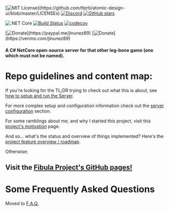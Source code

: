 [![MIT License](https://img.shields.io/apm/l/atomic-design-ui.svg?)](https://github.com/tterb/atomic-design-ui/blob/master/LICENSEs)
[![Discord](https://img.shields.io/discord/288399552581468162?label=Discord)](https://discord.com/invite/cJeVygB)
[![GitHub stars](https://img.shields.io/github/stars/jlnunez89/fibula-mmo?label=stargazers&logoColor=yellow&style=social)](https://github.com/jlnunez89/fibula-mmo/stargazers)

![.NET Core](https://github.com/jlnunez89/fibula-mmo/workflows/.NET%20Core/badge.svg)
[![Build Status](https://dev.azure.com/fibula-mmo/FibulaMMO/_apis/build/status/jlnunez89.fibula-mmo?branchName=master)](https://dev.azure.com/fibula-mmo/FibulaMMO/_build/latest?definitionId=1&branchName=master)
[![codecov](https://codecov.io/gh/jlnunez89/fibula-mmo/branch/master/graph/badge.svg)](https://codecov.io/gh/jlnunez89/fibula-mmo)

[![Donate](https://img.shields.io/badge/$-.buyCoffee(Providers.PayPal)-5f69b7.svg)](https://paypal.me/jlnunez89)
[![Donate](https://img.shields.io/badge/$-.buyCoffee(Providers.Venmo)-d16d9c.svg)](https://venmo.com/jlnunez89)

#### A C# NetCore open-source server for that other leg-bone game (one which must not be named).

# Repo guidelines and content map:

If you're looking for the TL;DR trying to check out what this is about, see [how to setup and run the Server](https://jlnunez89.github.io/fibula-mmo/articles/setup.html).

For more complex setup and configuration information check out the [server configuration](https://jlnunez89.github.io/fibula-mmo/articles/configuration.html) section.

For some ramblings about me, and why I started this project, visit this [project's motivation](https://jlnunez89.github.io/fibula-mmo/articles/motivation.html) page.

And so... what's the status and overview of things implemented? Here's the [project feature overview / roadmap](https://jlnunez89.github.io/fibula-mmo/articles/roadmap.html).

Otherwise: 
## Visit the [Fibula Project's GitHub pages!](https://jlnunez89.github.io/fibula-mmo/index.html)

# Some Frequently Asked Questions
Moved to [F.A.Q.](https://jlnunez89.github.io/fibula-mmo/articles/faq.html)
